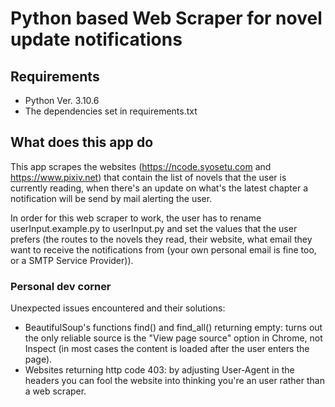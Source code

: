 # Python based Web Scraper for novel update notifications

## Requirements

* Python Ver. 3.10.6
* The dependencies set in requirements.txt

## What does this app do

This app scrapes the websites (https://ncode.syosetu.com and https://www.pixiv.net) that contain the list of novels that the user is currently reading, when there's an update on what's the latest chapter a notification will be send by mail alerting the user.

In order for this web scraper to work, the user has to rename userInput.example.py to userInput.py and set the values that the user prefers (the routes to the novels they read, their website, what email they want to receive the notifications from (your own personal email is fine too, or a SMTP Service Provider)).

### Personal dev corner

Unexpected issues encountered and their solutions:

* BeautifulSoup's functions find() and find_all() returning empty: turns out the only reliable source is the "View page source" option in Chrome, not Inspect (in most cases the content is loaded after the user enters the page).
* Websites returning http code 403: by adjusting User-Agent in the headers you can fool the website into thinking you're an user rather than a web scraper.